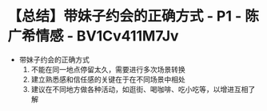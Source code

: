 # 【总结】带妹子约会的正确方式 - P1 - 陈广希情感 - BV1Cv411M7Jv

-   带妹子约会的正确方式
    1.  不能在同一地点停留太久，需要进行多次场景转换
    2.  建立熟悉感和信任感的关键在于在不同场景中相处
    3.  建议在不同地方做各种活动，如逛街、喝咖啡、吃小吃等，以增进互相了解